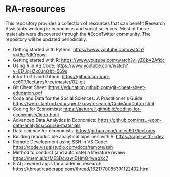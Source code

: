 # RA-resources
This repository provides a collection of resources that can benefit Research Assistants working in economics and social sciences. Most of these materials were discovered through the #EconTwitter community.  The repository will be updated periodically.

- Getting started with Python: https://www.youtube.com/watch?v=t8pPdKYpowI
- Getting started with R: https://www.youtube.com/watch?v=yZ0bV2Afkjc
- Using R in VS Code: https://www.youtube.com/watch?v=EDJqHZx0JnQ&t=569s
- Intro to Git and Github: https://github.com/uo-ec607/lectures/tree/master/02-git
- Git Cheat Sheet: https://education.github.com/git-cheat-sheet-education.pdf
- Code and Data for the Social Sciences: A Practitioner's Guide: https://web.stanford.edu/~gentzkow/research/CodeAndData.xhtml
- Coding for Economists: https://aeturrell.github.io/coding-for-economists/intro.html
- Advanced Data Analytics in Economics: https://github.com/msu-econ-data-analytics/course-materials
- Data science for economists: https://github.com/uo-ec607/lectures
- Building reproducible analytical pipelines with R: https://raps-with-r.dev
- Remote Development using SSH in VS Code: https://code.visualstudio.com/docs/remote/ssh
- Method to conduct (and automate) a literature review: https://mem.ai/p/MESDcvawiDHmQ4wagXc7
- 8 AI powered apps for academic research: https://threadreaderapp.com/thread/1621770085391122432.html
